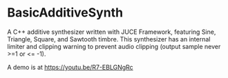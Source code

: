 # BasicAdditiveSynth
A C++ additive synthesizer written with JUCE Framework, featuring Sine, Triangle, Square, and Sawtooth timbre.
This synthesizer has an internal limiter and clipping warning to prevent audio clipping (output sample never >=1 or <= -1).

A demo is at https://youtu.be/R7-EBLGNgRc


